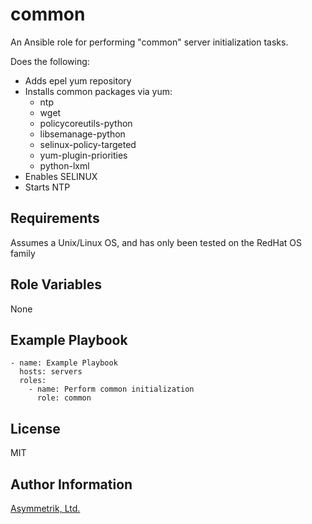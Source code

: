 common
======

An Ansible role for performing "common" server initialization tasks.

Does the following:

- Adds epel yum repository
- Installs common packages via yum:
    - ntp
    - wget
    - policycoreutils-python
    - libsemanage-python
    - selinux-policy-targeted
    - yum-plugin-priorities
    - python-lxml
- Enables SELINUX
- Starts NTP

Requirements
------------

Assumes a Unix/Linux OS, and has only been tested on the RedHat OS family

Role Variables
------------

None

Example Playbook
----------------

    - name: Example Playbook
      hosts: servers
      roles:
        - name: Perform common initialization
          role: common

License
-------

MIT

Author Information
------------------

[Asymmetrik, Ltd.](https://www.asymmetrik.com/)
